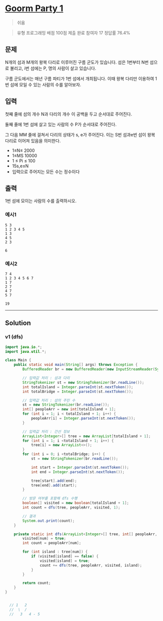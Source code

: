 

# [Goorm Party 1](https://level.goorm.io/exam/352227/goorm-party/quiz/1)

> 쉬움

> 유형 프로그래밍 배점 100점 제출 완료 참여자 17 정답률 76.4%

## 문제

N개의 섬과 M개의 왕복 다리로 이루어진 구름 군도가 있습니다. 섬은 1번부터 N번 섬으로 불리고, i번 섬에는 P, 명의 사람이 살고 있습니다.

구름 군도에서는 매년 구름 파티가 1번 섬에서 개최됩니다. 이때 왕복 다리만 이용하여 1번 섬에 모일 수 있는 사람의 수를 알아보자.

## 입력

첫째 줄에 섬의 개수 N과 다리의 개수 이 공백을 두고 순서대로 주어진다.

둘째 줄에 1번 섬에 살고 있는 사람의 수 P가 순서대로 주어진다.

그 다음 MM 줄에 걸쳐서 다리의 상태가 s, e가 주어진다. 이는 S번 섬과e번 섬이 왕복 다리로 이어져 있음을 의미한다.

- ﻿﻿1≤N≤ 2000
- ﻿1≤MS 10000
- ﻿﻿1 ≤ Pi ≤ 100
- ﻿﻿15s,e≤N
- ﻿﻿입력으로 주어지는 모든 수는 정수이다

## 출력

1번 섬에 모이는 사람의 수를 출력하시오.

### 예시1

```
5 3
1 2 3 4 5
1 3
4 5
2 3
```

```
6
```

### 예시2

```
7 4
1 2 3 4 5 6 7
1 7
2 7
4 7
5 7
```

```
19
```

---



## Solution

### v1 (dfs)

```java
import java.io.*;
import java.util.*;

class Main {
	public static void main(String[] args) throws Exception {
		BufferedReader br = new BufferedReader(new InputStreamReader(System.in));

		// 입력값 처리 : 섬과 다리
		StringTokenizer st = new StringTokenizer(br.readLine());
		int totalIsland = Integer.parseInt(st.nextToken());
		int totalBridge = Integer.parseInt(st.nextToken());

		// 입력값 처리 : 섬의 주민 수
		st = new StringTokenizer(br.readLine());
		int[] peopleArr = new int[totalIsland + 1];
		for (int i = 1; i < totalIsland + 1; i++) {
			peopleArr[i] = Integer.parseInt(st.nextToken());
		}

		// 입력값 처리 : 간선 정보
		ArrayList<Integer>[] tree = new ArrayList[totalIsland + 1];
		for (int i = 1; i <totalIsland + 1; i++) {
			tree[i] = new ArrayList<>();
		}
		for (int i = 0; i <totalBridge; i++) {
			st = new StringTokenizer(br.readLine());

			int start = Integer.parseInt(st.nextToken());
			int end = Integer.parseInt(st.nextToken());

			tree[start].add(end);
			tree[end].add(start);
		}

		// 방문 여부를 포함해 dfs 수행
		boolean[] visited = new boolean[totalIsland + 1];
		int count = dfs(tree, peopleArr, visited, 1);

		// 결과
		System.out.print(count);
	}

	private static int dfs(ArrayList<Integer>[] tree, int[] peopleArr, boolean[] visited, int num) {
		visited[num] = true;
		int count = peopleArr[num];

		for (int island : tree[num]) {
			if (visited[island] == false) {
				visited[island] = true;
				count += dfs(tree, peopleArr, visited, island);
			}
		}

		return count;
	}
}


  // 1   2  
  //  \  /
  //   3   4 - 5
```

